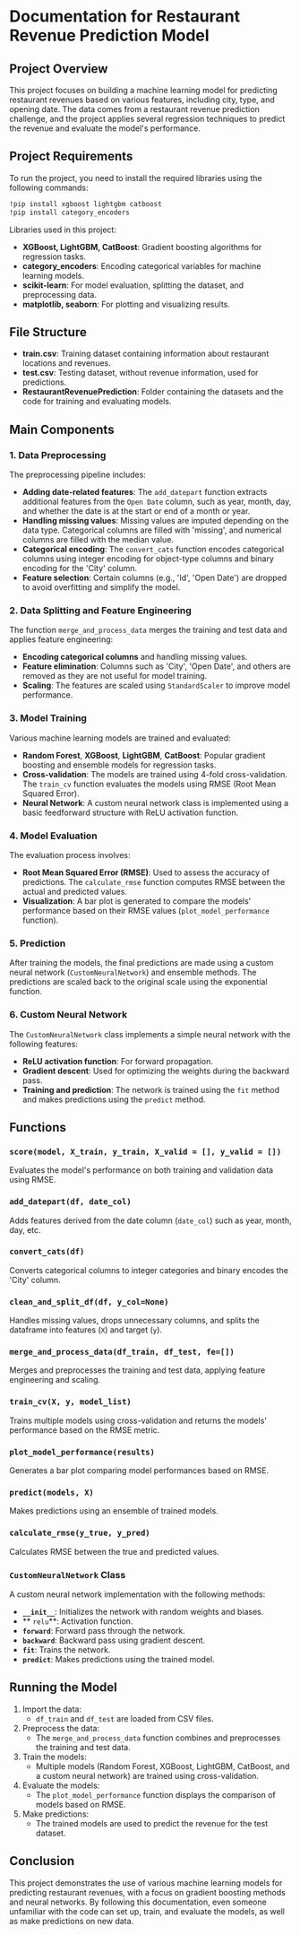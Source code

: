 # Documentation for Restaurant Revenue Prediction Model

## Project Overview
This project focuses on building a machine learning model for predicting restaurant revenues based on various features, including city, type, and opening date. The data comes from a restaurant revenue prediction challenge, and the project applies several regression techniques to predict the revenue and evaluate the model's performance.

## Project Requirements
To run the project, you need to install the required libraries using the following commands:

```bash
!pip install xgboost lightgbm catboost
!pip install category_encoders
```

Libraries used in this project:
- **XGBoost, LightGBM, CatBoost**: Gradient boosting algorithms for regression tasks.
- **category_encoders**: Encoding categorical variables for machine learning models.
- **scikit-learn**: For model evaluation, splitting the dataset, and preprocessing data.
- **matplotlib, seaborn**: For plotting and visualizing results.

## File Structure
- **train.csv**: Training dataset containing information about restaurant locations and revenues.
- **test.csv**: Testing dataset, without revenue information, used for predictions.
- **RestaurantRevenuePrediction**: Folder containing the datasets and the code for training and evaluating models.

## Main Components

### 1. Data Preprocessing
The preprocessing pipeline includes:
- **Adding date-related features**: The `add_datepart` function extracts additional features from the `Open Date` column, such as year, month, day, and whether the date is at the start or end of a month or year.
- **Handling missing values**: Missing values are imputed depending on the data type. Categorical columns are filled with 'missing', and numerical columns are filled with the median value.
- **Categorical encoding**: The `convert_cats` function encodes categorical columns using integer encoding for object-type columns and binary encoding for the 'City' column.
- **Feature selection**: Certain columns (e.g., 'Id', 'Open Date') are dropped to avoid overfitting and simplify the model.

### 2. Data Splitting and Feature Engineering
The function `merge_and_process_data` merges the training and test data and applies feature engineering:
- **Encoding categorical columns** and handling missing values.
- **Feature elimination**: Columns such as 'City', 'Open Date', and others are removed as they are not useful for model training.
- **Scaling**: The features are scaled using `StandardScaler` to improve model performance.

### 3. Model Training
Various machine learning models are trained and evaluated:
- **Random Forest**, **XGBoost**, **LightGBM**, **CatBoost**: Popular gradient boosting and ensemble models for regression tasks.
- **Cross-validation**: The models are trained using 4-fold cross-validation. The `train_cv` function evaluates the models using RMSE (Root Mean Squared Error).
- **Neural Network**: A custom neural network class is implemented using a basic feedforward structure with ReLU activation function.

### 4. Model Evaluation
The evaluation process involves:
- **Root Mean Squared Error (RMSE)**: Used to assess the accuracy of predictions. The `calculate_rmse` function computes RMSE between the actual and predicted values.
- **Visualization**: A bar plot is generated to compare the models' performance based on their RMSE values (`plot_model_performance` function).
  
### 5. Prediction
After training the models, the final predictions are made using a custom neural network (`CustomNeuralNetwork`) and ensemble methods. The predictions are scaled back to the original scale using the exponential function.

### 6. Custom Neural Network
The `CustomNeuralNetwork` class implements a simple neural network with the following features:
- **ReLU activation function**: For forward propagation.
- **Gradient descent**: Used for optimizing the weights during the backward pass.
- **Training and prediction**: The network is trained using the `fit` method and makes predictions using the `predict` method.

## Functions

### `score(model, X_train, y_train, X_valid = [], y_valid = [])`
Evaluates the model's performance on both training and validation data using RMSE.

### `add_datepart(df, date_col)`
Adds features derived from the date column (`date_col`) such as year, month, day, etc.

### `convert_cats(df)`
Converts categorical columns to integer categories and binary encodes the 'City' column.

### `clean_and_split_df(df, y_col=None)`
Handles missing values, drops unnecessary columns, and splits the dataframe into features (`X`) and target (`y`).

### `merge_and_process_data(df_train, df_test, fe=[])`
Merges and preprocesses the training and test data, applying feature engineering and scaling.

### `train_cv(X, y, model_list)`
Trains multiple models using cross-validation and returns the models' performance based on the RMSE metric.

### `plot_model_performance(results)`
Generates a bar plot comparing model performances based on RMSE.

### `predict(models, X)`
Makes predictions using an ensemble of trained models.

### `calculate_rmse(y_true, y_pred)`
Calculates RMSE between the true and predicted values.

### `CustomNeuralNetwork` Class
A custom neural network implementation with the following methods:
- **`__init__`**: Initializes the network with random weights and biases.
- ** `relu`**: Activation function.
- **`forward`**: Forward pass through the network.
- **`backward`**: Backward pass using gradient descent.
- **`fit`**: Trains the network.
- **`predict`**: Makes predictions using the trained model.

## Running the Model
1. Import the data:
   - `df_train` and `df_test` are loaded from CSV files.
2. Preprocess the data:
   - The `merge_and_process_data` function combines and preprocesses the training and test data.
3. Train the models:
   - Multiple models (Random Forest, XGBoost, LightGBM, CatBoost, and a custom neural network) are trained using cross-validation.
4. Evaluate the models:
   - The `plot_model_performance` function displays the comparison of models based on RMSE.
5. Make predictions:
   - The trained models are used to predict the revenue for the test dataset.

## Conclusion
This project demonstrates the use of various machine learning models for predicting restaurant revenues, with a focus on gradient boosting methods and neural networks. By following this documentation, even someone unfamiliar with the code can set up, train, and evaluate the models, as well as make predictions on new data.
